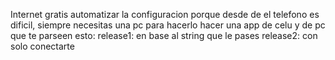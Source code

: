 Internet gratis
    automatizar la configuracion porque desde de el telefono es dificil,
        siempre necesitas una pc para hacerlo
    hacer una app de celu y de pc que te parseen esto:
        release1: en base al string que le pases
        release2: con solo conectarte